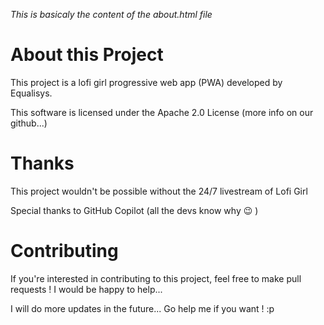 *This is basicaly the content of the about.html file*

# About this Project
This project is a lofi girl progressive web app (PWA) developed by Equalisys.

This software is licensed under the Apache 2.0 License (more info on our github...)

# Thanks
This project wouldn't be possible without the 24/7 livestream of Lofi Girl

Special thanks to GitHub Copilot (all the devs know why 😉 )

# Contributing
If you're interested in contributing to this project, feel free to make pull requests ! I would be happy to help...

I will do more updates in the future... Go help me if you want ! :p
